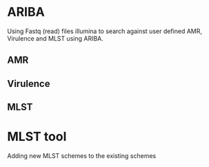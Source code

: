 # ARIBA 
Using Fastq (read) files illumina to search against user defined AMR, Virulence and MLST using ARIBA.

## AMR

## Virulence 

## MLST

# MLST tool 
Adding new MLST schemes to the existing schemes
